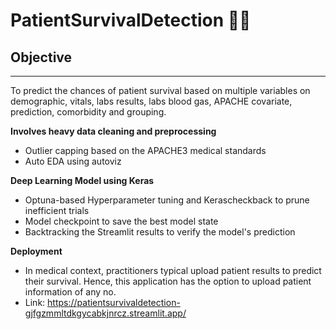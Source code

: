 # PatientSurvivalDetection 🏥💊 #

**Objective**
---
***

To predict the chances of patient survival based on multiple variables on demographic, vitals, labs results, labs blood gas, APACHE covariate, prediction, comorbidity and grouping.

**Involves heavy data cleaning and preprocessing**
- Outlier capping based on the APACHE3 medical standards
- Auto EDA using autoviz

**Deep Learning Model using Keras**
- Optuna-based Hyperparameter tuning and Kerascheckback to prune inefficient trials
- Model checkpoint to save the best model state
- Backtracking the Streamlit results to verify the model's prediction

**Deployment**
- In medical context, practitioners typical upload patient results to predict their survival. Hence, this application has the option to upload patient information of any no.
- Link: https://patientsurvivaldetection-gjfgzmmltdkgycabkjnrcz.streamlit.app/
